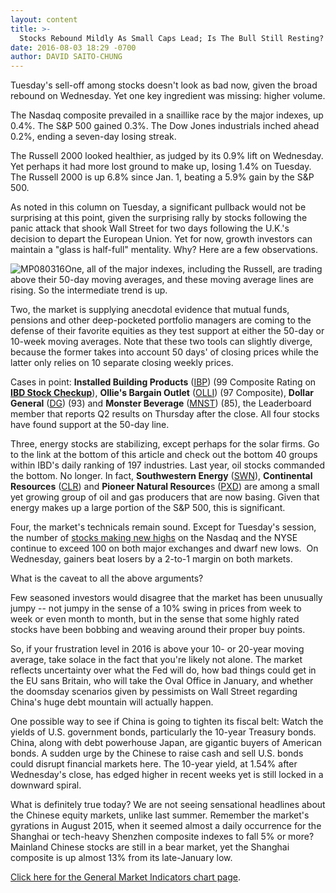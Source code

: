 ```yaml
---
layout: content
title: >-
  Stocks Rebound Mildly As Small Caps Lead; Is The Bull Still Resting?
date: 2016-08-03 18:29 -0700
author: DAVID SAITO-CHUNG
---
```






Tuesday's sell-off among stocks doesn't look as bad now, given the broad rebound on Wednesday. Yet one key ingredient was missing: higher volume.


The Nasdaq composite prevailed in a snaillike race by the major indexes, up 0.4%. The S&P 500 gained 0.3%. The Dow Jones industrials inched ahead 0.2%, ending a seven-day losing streak.


The Russell 2000 looked healthier, as judged by its 0.9% lift on Wednesday. Yet perhaps it had more lost ground to make up, losing 1.4% on Tuesday. The Russell 2000 is up 6.8% since Jan. 1, beating a 5.9% gain by the S&P 500.


As noted in this column on Tuesday, a significant pullback would not be surprising at this point, given the surprising rally by stocks following the panic attack that shook Wall Street for two days following the U.K.'s decision to depart the European Union. Yet for now, growth investors can maintain a "glass is half-full" mentality. Why? Here are a few observations.


![MP080316](https://www.investors.com/wp-content/uploads/2016/08/MP080316-184x300.jpg)One, all of the major indexes, including the Russell, are trading above their 50-day moving averages, and these moving average lines are rising. So the intermediate trend is up.


Two, the market is supplying anecdotal evidence that mutual funds, pensions and other deep-pocketed portfolio managers are coming to the defense of their favorite equities as they test support at either the 50-day or 10-week moving averages. Note that these two tools can slightly diverge, because the former takes into account 50 days' of closing prices while the latter only relies on 10 separate closing weekly prices.


Cases in point: **Installed Building Products** ([IBP](https://research.investors.com/quote.aspx?symbol=IBP)) (99 Composite Rating on **[IBD Stock Checkup](http://research.investors.com/stock-checkup/nyse-installed-building-prod-ibp.aspx)**), **Ollie's Bargain Outlet** ([OLLI](https://research.investors.com/quote.aspx?symbol=OLLI)) (97 Composite), **Dollar General** ([DG](https://research.investors.com/quote.aspx?symbol=DG)) (93) and **Monster Beverage** ([MNST](https://research.investors.com/quote.aspx?symbol=MNST)) (85), the Leaderboard member that reports Q2 results on Thursday after the close. All four stocks have found support at the 50-day line.


Three, energy stocks are stabilizing, except perhaps for the solar firms. Go to the link at the bottom of this article and check out the bottom 40 groups within IBD's daily ranking of 197 industries. Last year, oil stocks commanded the bottom. No longer. In fact, **Southwestern Energy** ([SWN](https://research.investors.com/quote.aspx?symbol=SWN)), **Continental Resources** ([CLR](https://research.investors.com/quote.aspx?symbol=CLR)) and **Pioneer Natural Resource**s ([PXD](https://research.investors.com/quote.aspx?symbol=PXD)) are among a small yet growing group of oil and gas producers that are now basing. Given that energy makes up a large portion of the S&P 500, this is significant.


Four, the market's technicals remain sound. Except for Tuesday's session, the number of [stocks making new highs](https://www.investors.com/data-tables/new-high-list-august-2-2016/) on the Nasdaq and the NYSE continue to exceed 100 on both major exchanges and dwarf new lows.  On Wednesday, gainers beat losers by a 2-to-1 margin on both markets.


What is the caveat to all the above arguments?


Few seasoned investors would disagree that the market has been unusually jumpy -- not jumpy in the sense of a 10% swing in prices from week to week or even month to month, but in the sense that some highly rated stocks have been bobbing and weaving around their proper buy points.


So, if your frustration level in 2016 is above your 10- or 20-year moving average, take solace in the fact that you're likely not alone. The market reflects uncertainty over what the Fed will do, how bad things could get in the EU sans Britain, who will take the Oval Office in January, and whether the doomsday scenarios given by pessimists on Wall Street regarding China's huge debt mountain will actually happen.


One possible way to see if China is going to tighten its fiscal belt: Watch the yields of U.S. government bonds, particularly the 10-year Treasury bonds. China, along with debt powerhouse Japan, are gigantic buyers of American bonds. A sudden urge by the Chinese to raise cash and sell U.S. bonds could disrupt financial markets here. The 10-year yield, at 1.54% after Wednesday's close, has edged higher in recent weeks yet is still locked in a downward spiral.


What is definitely true today? We are not seeing sensational headlines about the Chinese equity markets, unlike last summer. Remember the market's gyrations in August 2015, when it seemed almost a daily occurrence for the Shanghai or tech-heavy Shenzhen composite indexes to fall 5% or more? Mainland Chinese stocks are still in a bear market, yet the Shanghai composite is up almost 13% from its late-January low.


[Click here for the General Market Indicators chart page](https://www.investors.com/wp-content/uploads/2016/08/IBD0308153126GMI.pdf).




